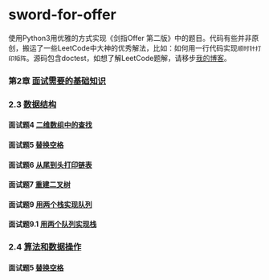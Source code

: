 # sword-for-offer
使用Python3用优雅的方式实现《剑指Offer 第二版》中的题目。代码有些并非原创，搬运了一些LeetCode中大神的优秀解法，比如：如何用一行代码实现`顺时针打印矩阵`。源码包含doctest，如想了解LeetCode题解，请移步[我的博客](https://darktiantian.github.io/%E5%89%91%E6%8C%87Offer/)。

### 第2章 [面试需要的基础知识](/chapter_2)
### 2.3 [数据结构](/chapter_2/section_3)
#### 面试题4 [二维数组中的查找](/chapter_2/section_3#4-二维数组中的查找)
#### 面试题5 [替换空格](/chapter_2/section_3#5-替换空格)
#### 面试题6 [从尾到头打印链表](/chapter_2/section_3#6-从尾到头打印链表)
#### 面试题7 [重建二叉树](/chapter_2/section_3#7-重建二叉树)
#### 面试题9 [用两个栈实现队列](/chapter_2/section_3#9-用两个栈实现队列)
#### 面试题9.1 [用两个队列实现栈](/chapter_2/section_3#9_1-用两个队列实现栈)
### 2.4 [算法和数据操作](/chapter_2/section_4)
#### 面试题5 [替换空格](/chapter_2/section_4#5-替换空格)
